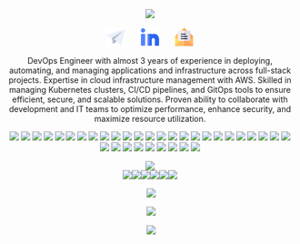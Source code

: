 <p align="center">
  <a href="https://github.com/SheblMohamed"><img src="https://readme-typing-svg.herokuapp.com/?lines=Welcome👋!;Iam%20DevOps%20Engineer;Building%20Different%20Solutions;I%20Love%20Automating%20Everything;Always%20Learning%20New%20Things&font=Fira%20Code&center=true&width=440&height=45&color=f75c7e&vCenter=true&size=22"></a>
<p align="center">
  <a href="https://t.me/CHI_X_NGO"><img width="32px" alt="Telegram" title="Telegram" src="https://github.com/SheblMohamed/SheblMohamed/blob/main/Img/telegram.png"/></a>
  &#8287;&#8287;&#8287;&#8287;&#8287;
  <a href="https://www.linkedin.com/in/shepl/"><img width="32px" alt="Linkedin" title="Linkedin" src="https://github.com/SheblMohamed/SheblMohamed/blob/main/Img/linkedin.png"/></a>
  &#8287;&#8287;&#8287;&#8287;&#8287;
  <a href="mailto:shepl.dev@gmail.com"><img width="32px" alt="Gmail" title="Gmail" src="https://github.com/SheblMohamed/SheblMohamed/blob/main/Img/email.png"/></a>
</p>
<p align="center">
DevOps Engineer with almost 3 years of experience in deploying, automating, and managing applications and infrastructure across full-stack projects. Expertise in cloud infrastructure management with AWS. Skilled in managing Kubernetes clusters, CI/CD pipelines, and GitOps tools to ensure efficient, secure, and scalable solutions. Proven ability to collaborate with development and IT teams to optimize performance, enhance security, and maximize resource utilization.
<p align="center">
  <a href="https://www.terraform.io/"><img src="https://img.shields.io/badge/-Terraform-623CE4?style=for-the-badge&logo=terraform&logoColor=white"></a>
  <a href="https://www.vaultproject.io/"><img src="https://img.shields.io/badge/-Vault-222222?style=for-the-badge&logo=vault&logoColor=white"></a>
  <a href="https://www.ansible.com/"><img src="https://img.shields.io/badge/-Ansible-EE0000?style=for-the-badge&logo=ansible&logoColor=white"></a>
  <a href="https://www.docker.com/"><img src="https://img.shields.io/badge/-Docker-2496ED?style=for-the-badge&logo=docker&logoColor=white"></a>
  <a href="https://kubernetes.io/"><img src="https://img.shields.io/badge/-Kubernetes-326CE5?style=for-the-badge&logo=kubernetes&logoColor=white"></a>
  <a href="https://k8slens.dev/"><img src="https://img.shields.io/badge/-Lens-326CE5?style=for-the-badge&logo=kubernetes&logoColor=white"></a>
  <a href="https://www.redhat.com/en/technologies/cloud-computing/openshift"><img src="https://img.shields.io/badge/-OpenShift-EE0000?style=for-the-badge&logo=redhatopenshift&logoColor=white"></a>
  <a href="https://helm.sh/"><img src="https://img.shields.io/badge/-Helm-277A9F?style=for-the-badge&logo=helm&logoColor=white"></a>
  <a href="https://www.sonatype.com/products/repository-oss"><img src="https://img.shields.io/badge/-Nexus-4EAA25?style=for-the-badge&logo=nexus3&logoColor=white"></a>
  <a href="https://www.microsoft.com/en-us/sql-server"><img src="https://img.shields.io/badge/-Microsoft%20SQL%20Server-CC2927?style=for-the-badge&logo=microsoft-sql-server&logoColor=white"></a>
  <a href="https://redis.io/"><img src="https://img.shields.io/badge/-Redis-DC382D?style=for-the-badge&logo=redis&logoColor=white"></a>
  <a href="https://www.mongodb.com/"><img src="https://img.shields.io/badge/-MongoDB-47A248?style=for-the-badge&logo=mongodb&logoColor=white"></a>
  <a href="https://nginx.org/"><img src="https://img.shields.io/badge/-Nginx-009639?style=for-the-badge&logo=nginx&logoColor=white"></a>
  <a href="https://httpd.apache.org/"><img src="https://img.shields.io/badge/-Apache-D22128?style=for-the-badge&logo=apache&logoColor=white"></a>
  <a href="https://www.iis.net/"><img src="https://img.shields.io/badge/-Microsoft%20IIS-0052CC?style=for-the-badge&logo=internet-information-services&logoColor=white"></a>
  <a href="https://swagger.io/"><img src="https://img.shields.io/badge/-API-3C3F42?style=for-the-badge&logo=swagger&logoColor=white"></a>
  <a href="https://www.jenkins.io/"><img src="https://img.shields.io/badge/-Jenkins-D24939?style=for-the-badge&logo=jenkins&logoColor=white"></a>
  <a href="https://azure.microsoft.com/en-us/services/devops/"><img src="https://img.shields.io/badge/-Azure%20DevOps-0078D7?style=for-the-badge&logo=azuredevops&logoColor=white"></a>
  <a href="https://docs.microsoft.com/en-us/visualstudio/msbuild/msbuild?view=vs-2022"><img src="https://img.shields.io/badge/-msbuild-623CE4?style=for-the-badge&logo=dotnet&logoColor=white"></a>
  <a href="https://visualstudio.microsoft.com/"><img src="https://img.shields.io/badge/-Visual%20Studio-5C2D91?style=for-the-badge&logo=visual-studio&logoColor=white"></a>
  <a href="https://git-scm.com/"><img src="https://img.shields.io/badge/-Git-F05032?style=for-the-badge&logo=git&logoColor=white"></a>
  <a href="https://github.com/"><img src="https://img.shields.io/badge/-GitHub-3776AB?style=for-the-badge&logo=github&logoColor=white"></a>
  <a href="https://www.gitops.tech/"><img src="https://img.shields.io/badge/-GitOps-222222?style=for-the-badge&logo=gitops&logoColor=white"></a>
  <a href="https://github.com/features/actions"><img src="https://img.shields.io/badge/-GitHub%20Actions-2088FF?style=for-the-badge&logo=github-actions&logoColor=white"></a>
  <a href="https://argoproj.github.io/cd/"><img src="https://img.shields.io/badge/-Argo%20CD-F05032?style=for-the-badge&logo=argo&logoColor=white"></a>
  <a href="https://www.linux.org/"><img src="https://img.shields.io/badge/-Linux-3C3F42?style=for-the-badge&logo=windows-terminal&logoColor=white"></a>
  <a href="https://www.gnu.org/software/bash/"><img src="https://img.shields.io/badge/-Bash-222222?style=for-the-badge&logo=gnu-bash&logoColor=white"></a>
  <a href="https://docs.microsoft.com/en-us/powershell/"><img src="https://img.shields.io/badge/-PS-0052CC?style=for-the-badge&logo=powershell&logoColor=white"></a>
  <a href="https://www.python.org/"><img src="https://img.shields.io/badge/-Python-3776AB?style=for-the-badge&logo=python&logoColor=white"></a>
  <a href="https://falco.org/"><img src="https://img.shields.io/badge/-Falco-00A4DC?style=for-the-badge&logo=falco&logoColor=white"></a>
  <a href="https://www.cisecurity.org/cis-benchmarks/"><img src="https://img.shields.io/badge/-CIS%20Benchmarks-005571?style=for-the-badge&logo=cisco&logoColor=white"></a>
  <a href="https://trivy.dev/latest/"><img src="https://img.shields.io/badge/-Trivy-1904DA?style=for-the-badge&logo=trivy&logoColor=white"></a>
  <a href="https://www.sonarqube.org/"><img src="https://img.shields.io/badge/-SonarQube-4E9BCD?style=for-the-badge&logo=sonarqube&logoColor=white"></a>
  <a href="https://wazuh.com/"><img src="https://img.shields.io/badge/-Wazuh-00A4DC?style=for-the-badge&logo=wazuh&logoColor=white"></a>
</p>
<p align="center" style="font-size:0;">
<a href="https://www.credly.com/badges/33e96ef5-a6c2-4d75-b8ba-a7a1e90a39d5/public_url"><img src="https://images.credly.com/size/680x680/images/00634f82-b07f-4bbd-a6bb-53de397fc3a6/image.png" alt="ACP" width="100" height="100"></a>
</p>
<p align="center" style="font-size:0;">
<a href="https://www.credly.com/badges/7fd0695c-ddf4-4cdb-99b1-0ea1fdee5cff/public_url"><img src="https://images.credly.com/size/220x220/images/8b8ed108-e77d-4396-ac59-2504583b9d54/cka_from_cncfsite__281_29.png" alt="CKA" width="100" height="100"></a>
<a href="https://www.credly.com/badges/f2c010f8-60bb-4b6d-9eef-b3067e9dac1a/public_url"><img src="https://images.credly.com/size/340x340/images/cc8adc83-1dc6-4d57-8e20-22171247e052/blob" alt="CKAD" width="100" height="100"></a>
<a href="https://www.credly.com/badges/322f2ee9-6fed-4a2a-a3ac-e94d5579d9c1/public_url"><img src="https://www.cncf.io/wp-content/uploads/2020/11/kubernetes-security-specialist-logo.svg" alt="CKS" width="100" height="100"></a>
<a href="https://www.credly.com/badges/fb747717-8610-4c3e-bcac-fbe200c75643/public_url"><img src="https://www.cncf.io/wp-content/uploads/2021/09/kcna_color.svg" alt="KCNA" width="100" height="100"></a>
<a href="https://www.credly.com/badges/78707d8d-be03-4621-be8d-06ef2f55a658/public_url"><img src="https://www.cncf.io/wp-content/uploads/2024/03/kubernetes-kcsa-color.svg" alt="KCSA" width="100" height="100"></a>
<a href="https://www.credly.com/badges/9646c438-2430-42da-9825-a52e25526c3e/public_url"><img src="https://images.credly.com/size/340x340/images/cd6c6449-6814-4613-a2d3-13cf4ac5be4f/image.png" alt="Kubestronaut" width="100" height="100"></a>
</p>
</p>
<p align="center">&nbsp;<img align="center" src="https://github-readme-streak-stats.herokuapp.com/?user=SheblMohamed&layout=compact&theme=radical&hide_border=true"
</p> 
<p align="center">&nbsp;<img align="center" src="https://github-readme-stats-git-masterrstaa-rickstaa.vercel.app/api?username=SheblMohamed&theme=radical&hide_border=true"
</p>
<p align="center">&nbsp;<img align="center" src="https://github-readme-stats-git-masterrstaa-rickstaa.vercel.app/api/top-langs/?username=SheblMohamed&layout=compact&hide_border=true&theme=radical"
</p>
